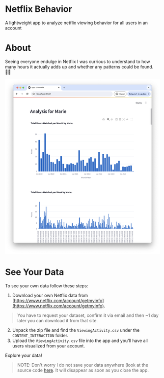# Netflix Behavior
A lightweight app to analyze netflix viewing behavior for all users in an account

# About

Seeing everyone endulge in Netflix I was currious to understand to how many hours it actually adds up and whether any patterns could be found. 🕵️‍♂️ 

![App Screenshow](./assets/app.png)

# See Your Data

To see your own data follow these steps:

1. Download your own Netflix data from [https://www.netflix.com/account/getmyinfo](https://www.netflix.com/account/getmyinfo).
> You have to request your dataset, confirm it via email and then ~1 day later you can download it from that site. 
2. Unpack the zip file and find the `ViewingActivity.csv` under the `CONTENT_INTERACTION` folder. 
3. Upload the `ViewingActivity.csv` file into the app and you'll have all users visualized from your account.

Explore your data! 

>NOTE: Don't worry I do not save your data anywhere (look at the source code [here](https://github.com/pbieberstein/netflix-behavior). It will disappear as soon as you close the app.